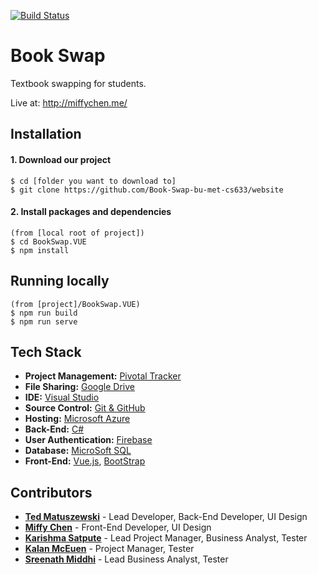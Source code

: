 [![Build Status](https://tedmatuszewski.visualstudio.com/Development/_apis/build/status/Book%20Swap%20Website?branchName=master)](https://tedmatuszewski.visualstudio.com/Development/_build/latest?definitionId=11&branchName=master)

# Book Swap

Textbook swapping for students.

Live at: http://miffychen.me/
<!--- Check for build status here: https://tedmatuszewski.visualstudio.com/Development/_build? --->


## Installation

#### 1. Download our project
```
$ cd [folder you want to download to]
$ git clone https://github.com/Book-Swap-bu-met-cs633/website
```

#### 2. Install packages and dependencies
```
(from [local root of project])
$ cd BookSwap.VUE
$ npm install
```


## Running locally
```
(from [project]/BookSwap.VUE)
$ npm run build
$ npm run serve
```


## Tech Stack
* **Project Management:** [Pivotal Tracker](https://www.pivotaltracker.com/n/projects/2240239)
* **File Sharing:** [Google Drive](https://drive.google.com/drive/folders/1LS_ZPypdt-xI4lwkDukcfbKRDZ8HhbEE)
* **IDE:** [Visual Studio](https://visualstudio.microsoft.com)
* **Source Control:** [Git & GitHub](https://github.com/Book-Swap-bu-met-cs633/)
* **Hosting:** [Microsoft Azure](https://azure.microsoft.com/en-us/
)
* **Back-End:** [C#](https://docs.microsoft.com/en-us/dotnet/csharp/
)
* **User Authentication:** [Firebase](https://firebase.google.com/
)
* **Database:** [MicroSoft SQL](https://www.microsoft.com/en-us/sql-server/)
* **Front-End:** [Vue.js](https://vuejs.org/), [BootStrap](https://getbootstrap.com/)


## Contributors

* [**Ted Matuszewski**](https://github.com/tmaski45) -
Lead Developer, Back-End Developer, UI Design
* [**Miffy Chen**](https://github.com/miffycs) -
Front-End Developer, UI Design
* [**Karishma Satpute**](https://github.com/ksatpute7) -
Lead Project Manager, Business Analyst, Tester
* [**Kalan McEuen**](https://github.com/kmceuen1) -
Project Manager, Tester
* [**Sreenath Middhi**](https://github.com/smiddhi) -
Lead Business Analyst, Tester


<!--
Notes
cd desktop/github/bookswap/website/BookSwap.VUE
https://tedmatuszewski.visualstudio.com/Development/_build
-->
